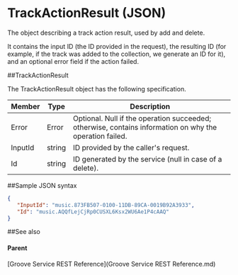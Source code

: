 # TrackActionResult (JSON)   


The object describing a track action result, used by add and delete.

It contains the input ID (the ID provided in the request), the resulting ID (for example, if the track was added to the collection, we generate an ID for it), and an optional error field if the action failed.

##TrackActionResult


The TrackActionResult object has the following specification.

| **Member** | **Type** | **Description**                                                                                         |
|------------|----------|---------------------------------------------------------------------------------------------------------|
| Error      | Error    | Optional. Null if the operation succeeded; otherwise, contains information on why the operation failed. |
| InputId    | string   | ID provided by the caller's request.                                                                    |
| Id         | string   | ID generated by the service (null in case of a delete).                                                 |

##Sample JSON syntax
```json
{
   "InputId": "music.873FB507-0100-11DB-89CA-0019B92A3933",
   "Id": "music.AQQfLejCjRp0CUSXL6Ksx2WU6Ae1P4cAAQ"
}
```
##See also


#### Parent

[Groove Service REST Reference](Groove Service REST Reference.md)
